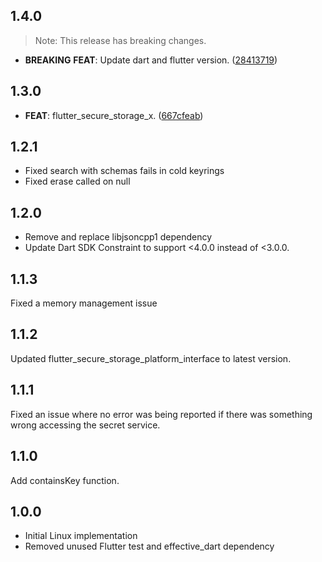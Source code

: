 ## 1.4.0

> Note: This release has breaking changes.

 - **BREAKING** **FEAT**: Update dart and flutter version. ([28413719](https://github.com/koji-1009/flutter_secure_storage/commit/28413719b1aff6159590305afa24601f1f784389))

## 1.3.0

 - **FEAT**: flutter_secure_storage_x. ([667cfeab](https://github.com/koji-1009/flutter_secure_storage/commit/667cfeab1a8c80c26cf9e31da37e5c98a22d5e39))

## 1.2.1
- Fixed search with schemas fails in cold keyrings
- Fixed erase called on null

## 1.2.0
- Remove and replace libjsoncpp1 dependency
- Update Dart SDK Constraint to support <4.0.0 instead of <3.0.0.

## 1.1.3
Fixed a memory management issue

## 1.1.2
Updated flutter_secure_storage_platform_interface to latest version.

## 1.1.1
Fixed an issue where no error was being reported if there was something wrong accessing the secret service.

## 1.1.0
Add containsKey function.

## 1.0.0
- Initial Linux implementation
- Removed unused Flutter test and effective_dart dependency